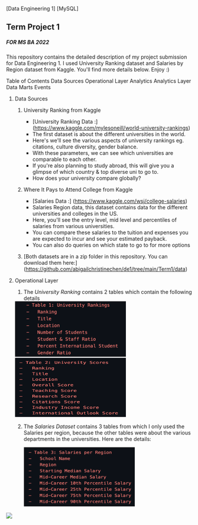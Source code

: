 [Data Engineering 1] [MySQL]
**<h2>Term Project 1</h2>**
*<h5>FOR MS BA 2022</h5>*


This repository contains the detailed description of my project submission for Data Engineering 1. I used University Ranking dataset and Salaries by Region dataset from Kaggle.  You'll find more details below. Enjoy :)


Table of Contents
Data Sources
Operational Layer
Analytics
Analytics Layer
Data Marts
Events


1. Data Sources 
    1.  University Ranking from Kaggle 
        - [University Ranking Data :] (https://www.kaggle.com/mylesoneill/world-university-rankings) 
        - The first dataset is about the different universities in the world. 
        - Here's we'll see the various aspects of university rankings eg. citations, culture diversity, gender balance.
        - With these parameters, we can see which universities are comparable to each other. 
        - If you're also planning to study abroad, this will give you a glimpse of which country & top diverse uni to go to. 
        - How does your university compare globally?
  
    2.  Where It Pays to Attend College from Kaggle 
        - [Salaries Data :] (https://www.kaggle.com/wsj/college-salaries) 
        - Salaries Region data, this dataset contains data for the different universities and colleges in the US.
        - Here, you'll see the entry level, mid level and percentiles of salaries from various universities.
        - You can compare these salaries to the tuition and expenses you are expected to incur and see your estimated payback.
        - You can also do queries on which state to go to for more options
        
    3.  [Both datasets are in a zip folder in this repository. You can download them here:]    (https://github.com/abigailchristinechen/de1/tree/main/Term1/data)
        

2.  Operational Layer 
    
    1.  The *University Ranking* contains 2 tables which contain the following details

       <img src= "https://github.com/abigailchristinechen/de1/blob/main/Term1/Table%201.png" width="300" height="150"/>
       
       <img src= "https://github.com/abigailchristinechen/de1/blob/main/Term1/Table%202.png" width="300" height="160"/>
        
        
     2. The *Salaries Dataset* contains 3 tables from which I only used the Salaries per region, because the other tables were about the various departments in the universities. Here are the details:
    
        <img src= "https://github.com/abigailchristinechen/de1/blob/main/Term1/Table%203.png" width="300" height="160"/>
       
    





<img src="https://media.giphy.com/media/qLHzYjlA2FW8g/giphy.gif" />
